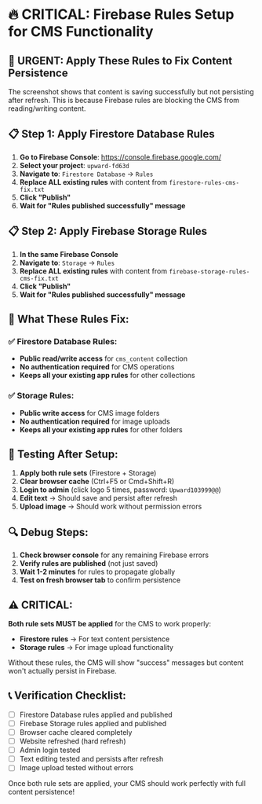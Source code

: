 # 🔥 CRITICAL: Firebase Rules Setup for CMS Functionality

## 🚨 URGENT: Apply These Rules to Fix Content Persistence

The screenshot shows that content is saving successfully but not persisting after refresh. This is because Firebase rules are blocking the CMS from reading/writing content.

## 📋 Step 1: Apply Firestore Database Rules

1. **Go to Firebase Console**: https://console.firebase.google.com/
2. **Select your project**: `upward-fd63d`
3. **Navigate to**: `Firestore Database` → `Rules`
4. **Replace ALL existing rules** with content from `firestore-rules-cms-fix.txt`
5. **Click "Publish"**
6. **Wait for "Rules published successfully" message**

## 📋 Step 2: Apply Firebase Storage Rules

1. **In the same Firebase Console**
2. **Navigate to**: `Storage` → `Rules`
3. **Replace ALL existing rules** with content from `firebase-storage-rules-cms-fix.txt`
4. **Click "Publish"**
5. **Wait for "Rules published successfully" message**

## 🎯 What These Rules Fix:

### ✅ **Firestore Database Rules:**
- **Public read/write access** for `cms_content` collection
- **No authentication required** for CMS operations
- **Keeps all your existing app rules** for other collections

### ✅ **Storage Rules:**
- **Public write access** for CMS image folders
- **No authentication required** for image uploads
- **Keeps all your existing app rules** for other folders

## 🧪 Testing After Setup:

1. **Apply both rule sets** (Firestore + Storage)
2. **Clear browser cache** (Ctrl+F5 or Cmd+Shift+R)
3. **Login to admin** (click logo 5 times, password: `Upward103999@@`)
4. **Edit text** → Should save and persist after refresh
5. **Upload image** → Should work without permission errors

## 🔍 Debug Steps:

1. **Check browser console** for any remaining Firebase errors
2. **Verify rules are published** (not just saved)
3. **Wait 1-2 minutes** for rules to propagate globally
4. **Test on fresh browser tab** to confirm persistence

## ⚠️ CRITICAL:

**Both rule sets MUST be applied** for the CMS to work properly:
- **Firestore rules** → For text content persistence
- **Storage rules** → For image upload functionality

Without these rules, the CMS will show "success" messages but content won't actually persist in Firebase.

## 📞 Verification Checklist:

- [ ] Firestore Database rules applied and published
- [ ] Firebase Storage rules applied and published
- [ ] Browser cache cleared completely
- [ ] Website refreshed (hard refresh)
- [ ] Admin login tested
- [ ] Text editing tested and persists after refresh
- [ ] Image upload tested without errors

Once both rule sets are applied, your CMS should work perfectly with full content persistence!
